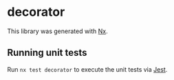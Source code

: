 # decorator

This library was generated with [Nx](https://nx.dev).





## Running unit tests

Run `nx test decorator` to execute the unit tests via [Jest](https://jestjs.io).


